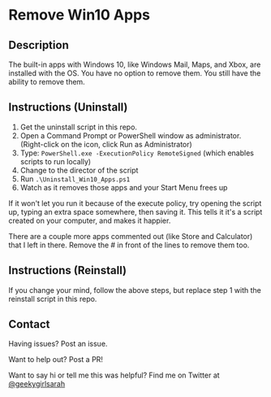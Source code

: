# Remove Win10 Apps

## Description

The built-in apps with Windows 10, like Windows Mail, Maps, and Xbox, are 
installed with the OS. You have no option to remove them. You still have the 
ability to remove them.

## Instructions (Uninstall)

1. Get the uninstall script in this repo.
2. Open a Command Prompt or PowerShell window as administrator. (Right-click 
   on the icon, click Run as Administrator)
3. Type: `PowerShell.exe -ExecutionPolicy RemoteSigned` (which enables scripts
   to run locally)
4. Change to the director of the script
5. Run `.\Uninstall_Win10_Apps.ps1`
6. Watch as it removes those apps and your Start Menu frees up

If it won't let you run it because of the execute policy, try opening the 
script up, typing an extra space somewhere, then saving it. This tells it 
it's a script created on your computer, and makes it happier.

There are a couple more apps commented out (like Store and Calculator) that I 
left in there. Remove the # in front of the lines to remove them too.

## Instructions (Reinstall)

If you change your mind, follow the above steps, but replace step 1 with the 
reinstall script in this repo.

## Contact

Having issues? Post an issue.

Want to help out? Post a PR!

Want to say hi or tell me this was helpful? Find me on Twitter at 
[@geekygirlsarah](https://twitter.com/geekygirlsarah)